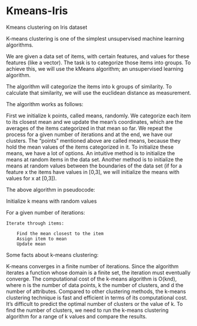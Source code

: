# Kmeans-Iris
Kmeans clustering on Iris dataset

K-means clustering is one of the simplest unsupervised machine learning algorithms.

We are given a data set of items, with certain features, and values for these features (like a vector). The task is to categorize those items into groups. To achieve this, we will use the kMeans algorithm; an unsupervised learning algorithm.

The algorithm will categorize the items into k groups of similarity. To calculate that similarity, we will use the euclidean distance as measurement.

The algorithm works as follows:

First we initialize k points, called means, randomly.
We categorize each item to its closest mean and we update the mean’s coordinates, which are the averages of the items categorized in that mean so far.
We repeat the process for a given number of iterations and at the end, we have our clusters.
The “points” mentioned above are called means, because they hold the mean values of the items categorized in it. To initialize these means, we have a lot of options. An intuitive method is to initialize the means at random items in the data set. Another method is to initialize the means at random values between the boundaries of the data set (if for a feature x the items have values in [0,3], we will initialize the means with values for x at [0,3]).

The above algorithm in pseudocode:

Initialize k means with random values

For a given number of iterations:

    Iterate through items:
    
        Find the mean closest to the item
        Assign item to mean
        Update mean
     
Some facts about k-means clustering:

K-means converges in a finite number of iterations. Since the algorithm iterates a function whose domain is a finite set, the iteration must eventually converge.
The computational cost of the k-means algorithm is O(k*n*d), where n is the number of data points, k the number of clusters, and d the number of attributes.
Compared to other clustering methods, the k-means clustering technique is fast and efficient in terms of its computational cost.
It’s difficult to predict the optimal number of clusters or the value of k. To find the number of clusters, we need to run the k-means clustering algorithm for a range of k values and compare the results.

        
        
